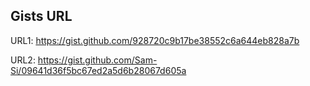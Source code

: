 ## Gists URL

URL1: https://gist.github.com/928720c9b17be38552c6a644eb828a7b

URL2: https://gist.github.com/Sam-Si/09641d36f5bc67ed2a5d6b28067d605a